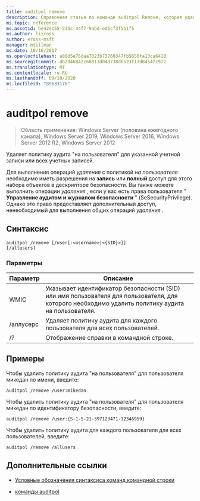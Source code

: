 ```yaml
---
title: auditpol remove
description: Справочная статья по команде auditpol Remove, которая удаляет политику аудита для каждого пользователя для указанной учетной записи или всех учетных записей.
ms.topic: reference
ms.assetid: be42ec55-235c-44f7-9abd-ed1cf3f5b1f5
ms.author: lizross
author: eross-msft
manager: mtillman
ms.date: 10/16/2017
ms.openlocfilehash: a86d5e76daa7023b73760347fb5656fa13ca6418
ms.sourcegitcommit: db2d46842c68813d043738d6523f13d8454fc972
ms.translationtype: MT
ms.contentlocale: ru-RU
ms.lasthandoff: 09/10/2020
ms.locfileid: "89633178"
---
```

# <a name="auditpol-remove"></a>auditpol remove

> Область применения: Windows Server (половина ежегодного канала), Windows Server 2019, Windows Server 2016, Windows Server 2012 R2, Windows Server 2012

Удаляет политику аудита "на пользователя" для указанной учетной записи или всех учетных записей.

Для выполнения операций *удаления* с политикой *на пользователя* необходимо иметь разрешения на **запись** или **полный** доступ для этого набора объектов в дескрипторе безопасности. Вы также можете выполнить операции *удаления* , если у вас есть права пользователя " **Управление аудитом и журналом безопасности** " (SeSecurityPrivilege). Однако это право предоставляет дополнительный доступ, ненеобходимый для выполнения общих операций *удаления* .

## <a name="syntax"></a>Синтаксис

```
auditpol /remove [/user[:<username>|<{SID}>]]
[/allusers]
```

### <a name="parameters"></a>Параметры

| Параметр | Описание |
| ------- | -------- |
| WMIC | Указывает идентификатор безопасности (SID) или имя пользователя для пользователя, для которого необходимо удалить политику аудита на пользователя. |
| /аллусерс | Удаляет политику аудита для каждого пользователя для всех пользователей. |
| /? | Отображение справки в командной строке. |

## <a name="examples"></a>Примеры

Чтобы удалить политику аудита "на пользователя" для пользователя микедан по имени, введите:

```
auditpol /remove /user:mikedan
```

Чтобы удалить политику аудита "на пользователя" для пользователя микедан по идентификатору безопасности, введите:

```
auditpol /remove /user:{S-1-5-21-397123471-12346959}
```

Чтобы удалить политику аудита для каждого пользователя для всех пользователей, введите:

```
auditpol /remove /allusers
```

## <a name="additional-references"></a>Дополнительные ссылки

- [Условные обозначения синтаксиса команд командной строки](command-line-syntax-key.md)

- [команды auditpol](auditpol.md)
